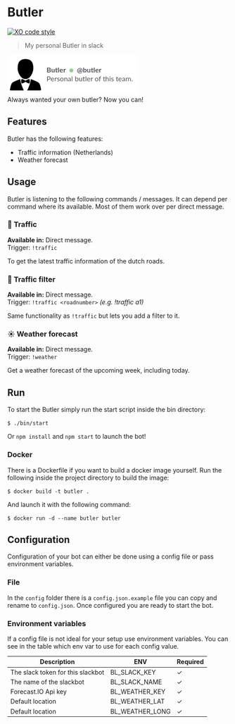 
# Butler
[![XO code style](https://img.shields.io/badge/code_style-XO-5ed9c7.svg)](https://github.com/sindresorhus/xo)

> My personal Butler in slack

![search and download example](assets/images/butler_screenshot.png)<br>
Always wanted your own butler? Now you can!

## Features
Butler has the following features:
- Traffic information (Netherlands)
- Weather forecast

## Usage
Butler is listening to the following commands / messages. It can depend per command where its available. Most of them work over per direct message.

### :car: Traffic
**Available in:** Direct message. <br>
Trigger: `!traffic`

To get the latest traffic information of the dutch roads.

### :car: Traffic filter
**Available in:** Direct message. <br>
Trigger: `!traffic <roadnumber>` _(e.g. !traffic a1)_

Same functionality as `!traffic` but lets you add a filter to it.

### :sunny: Weather forecast
**Available in:** Direct message. <br>
Trigger: `!weather`

Get a weather forecast of the upcoming week, including today.

## Run
To start the Butler simply run the start script inside the bin directory:
```
$ ./bin/start
```
Or `npm install` and `npm start` to launch the bot!

### Docker
There is a Dockerfile if you want to build a docker image yourself. Run the following inside the project directory to build the image:
```
$ docker build -t butler .
```
And launch it with the following command:
```
$ docker run -d --name butler butler
```

## Configuration
Configuration of your bot can either be done using a config file or pass environment variables.

### File
In the `config` folder there is a `config.json.example` file you can copy and rename to `config.json`. Once configured you are ready to start the bot.

### Environment variables
If a config file is not ideal for your setup use environment variables. You can see in the table which env var to use for each config value.

| Description | ENV | Required |
|-------------|-----|----------|
| The slack token for this slackbot | BL_SLACK_KEY | ✓ |
| The name of the slackbot | BL_SLACK_NAME | ✓ |
| Forecast.IO Api key | BL_WEATHER_KEY | ✓ |
| Default location | BL_WEATHER_LAT | ✓ |
| Default location | BL_WEATHER_LONG | ✓ |
